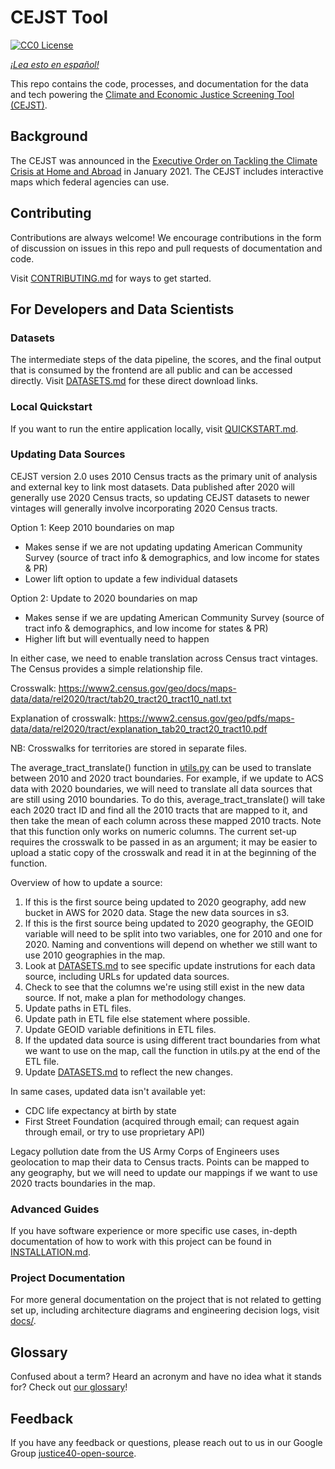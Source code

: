 # CEJST Tool

[![CC0 License](https://img.shields.io/badge/license-CCO--1.0-brightgreen)](https://github.com/DOI-DO/j40-cejst-2/blob/main/LICENSE.md)

_[¡Lea esto en español!](README-es.md)_

This repo contains the code, processes, and documentation for the data and tech powering the [Climate and Economic Justice Screening Tool (CEJST)](https://screeningtool.geoplatform.gov).

## Background

The CEJST was announced in the [Executive Order on Tackling the Climate Crisis at Home and Abroad](https://www.federalregister.gov/documents/2021/02/01/2021-02177/tackling-the-climate-crisis-at-home-and-abroad) in January 2021. The CEJST includes interactive maps which federal agencies can use.

## Contributing

Contributions are always welcome! We encourage contributions in the form of discussion on issues in this repo and pull requests of documentation and code.

Visit [CONTRIBUTING.md](CONTRIBUTING.md) for ways to get started.

## For Developers and Data Scientists

### Datasets

The intermediate steps of the data pipeline, the scores, and the final output that is consumed by the frontend are all public and can be accessed directly. Visit [DATASETS.md](DATASETS.md) for these direct download links.

### Local Quickstart

If you want to run the entire application locally, visit [QUICKSTART.md](QUICKSTART.md).

### Updating Data Sources

CEJST version 2.0 uses 2010 Census tracts as the primary unit of analysis and external key to link most datasets. Data published after 2020 will generally use 2020 Census tracts, so updating CEJST datasets to newer vintages will generally involve incorporating 2020 Census tracts.

Option 1: Keep 2010 boundaries on map
- Makes sense if we are not updating updating American Community Survey (source of tract info & demographics, and low income for states & PR)
- Lower lift option to update a few individual datasets

Option 2: Update to 2020 boundaries on map
- Makes sense if we are updating American Community Survey (source of tract info & demographics, and low income for states & PR)
- Higher lift but will eventually need to happen

In either case, we need to enable translation across Census tract vintages. The Census provides a simple relationship file.

Crosswalk:
https://www2.census.gov/geo/docs/maps-data/data/rel2020/tract/tab20_tract20_tract10_natl.txt

Explanation of crosswalk:
https://www2.census.gov/geo/pdfs/maps-data/data/rel2020/tract/explanation_tab20_tract20_tract10.pdf 

NB: Crosswalks for territories are stored in separate files.

The average_tract_translate() function in [utils.py](data/data-pipeline/data_pipeline/utils.py) can be used to translate between 2010 and 2020 tract boundaries. For example, if we update to ACS data with 2020 boundaries, we will need to translate all data sources that are still using 2010 boundaries. To do this, average_tract_translate() will take each 2020 tract ID and find all the 2010 tracts that are mapped to it, and then take the mean of each column across these mapped 2010 tracts. Note that this function only works on numeric columns. The current set-up requires the crosswalk to be passed in as an argument; it may be easier to upload a static copy of the crosswalk and read it in at the beginning of the function.

Overview of how to update a source:
1) If this is the first source being updated to 2020 geography, add new bucket in AWS for 2020 data. Stage the new data sources in s3.
2) If this is the first source being updated to 2020 geography, the GEOID variable will need to be split into two variables, one for 2010 and one for 2020. Naming and conventions will depend on whether we still want to use 2010 geographies in the map.
3) Look at [DATASETS.md](DATASETS.md) to see specific update instrutions for each data source, including URLs for updated data sources.
4) Check to see that the columns we're using still exist in the new data source. If not, make a plan for methodology changes.
5) Update paths in ETL files. 
6) Update path in ETL file else statement where possible.
7) Update GEOID variable definitions in ETL files.
8) If the updated data source is using different tract boundaries from what we want to use on the map, call the function in utils.py at the end of the ETL file.
9) Update [DATASETS.md](DATASETS.md) to reflect the new changes.

In same cases, updated data isn't available yet: 
- CDC life expectancy at birth by state
- First Street Foundation (acquired through email;  can request again through email, or try to use proprietary API)

Legacy pollution date from the US Army Corps of Engineers uses geolocation to map their data to Census tracts. Points can be mapped to any geography, but we will need to update our mappings if we want to use 2020 tracts boundaries in the map.

### Advanced Guides

If you have software experience or more specific use cases, in-depth documentation of how to work with this project can be found in [INSTALLATION.md](INSTALLATION.md).

### Project Documentation

For more general documentation on the project that is not related to getting set up, including architecture diagrams and engineering decision logs, visit [docs/](docs/).

## Glossary

Confused about a term? Heard an acronym and have no idea what it stands for? Check out [our glossary](docs/glossary.md)!

## Feedback

If you have any feedback or questions, please reach out to us in our Google Group [justice40-open-source](https://groups.google.com/g/justice40-open-source).
